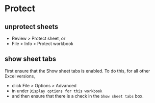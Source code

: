 # Protect

## unprotect sheets
- Review > Protect sheet, or
- File > Info > Protect workbook

## show sheet tabs
First ensure that the Show sheet tabs is enabled. To do this, for all other Excel versions,
- click File > Options > Advanced
- in under `Display options for this workbook`
- and then ensure that there is a check in the `Show sheet tabs` box.
